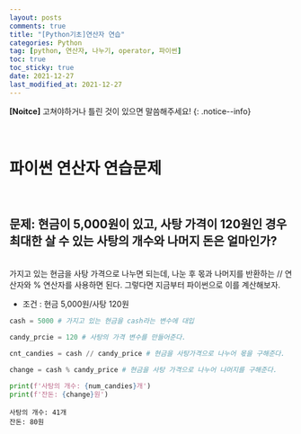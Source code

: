```yaml
---
layout: posts
comments: true
title: "[Python기초]연산자 연습"
categories: Python
tag: [python, 연산자, 나누기, operator, 파이썬]
toc: true
toc_sticky: true
date: 2021-12-27
last_modified_at: 2021-12-27
---
```


**[Noitce]** 고쳐야하거나 틀린 것이 있으면 말씀해주세요!
{: .notice--info}

<br>

# 파이썬 연산자 연습문제

<br>

## 문제: **현금이 5,000원이 있고, 사탕 가격이 120원인 경우 최대한 살 수 있는 사탕의 개수와 나머지 돈은 얼마인가?**

<br>
가지고 있는 현금을 사탕 가격으로 나누면 되는데, 나눈 후 몫과 나머지를 반환하는 // 연산자와 % 연산자를 사용하면 된다.
 그렇다면 지금부터 파이썬으로 이를 계산해보자.

<br>

- 조건 : 현금 5,000원/사탕 120원


```python
cash = 5000 # 가지고 있는 현금을 cash라는 변수에 대입
```


```python
candy_prcie = 120 # 사탕의 가격 변수를 만들어준다.
```

```python
cnt_candies = cash // candy_price # 현금을 사탕가격으로 나누어 몫을 구해준다.
```

```python
change = cash % candy_price # 현금을 사탕 가격으로 나누어 나머지를 구해준다.
```

```python
print(f'사탕의 개수: {num_candies}개')
print(f'잔돈: {change}원')
```
    사탕의 개수: 41개
    잔돈: 80원
    
